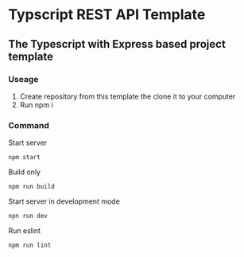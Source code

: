 # Typscript REST API Template

## The Typescript with Express based project template

### Useage

1. Create repository from this template the clone it to your computer
2. Run
	npm i

### Command
Start server

	npm start

Build only
	
	npm run build

Start server in development mode

	npn run dev

Run eslint

	npm run lint
